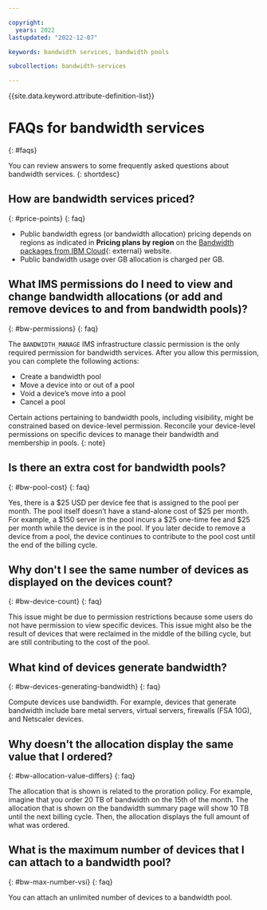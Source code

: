 ```yaml
---

copyright:
  years: 2022
lastupdated: "2022-12-07"

keywords: bandwidth services, bandwidth pools

subcollection: bandwidth-services

---
```


{{site.data.keyword.attribute-definition-list}}

# FAQs for bandwidth services
{: #faqs}

You can review answers to some frequently asked questions about bandwidth services.
{: shortdesc}

## How are bandwidth services priced?
{: #price-points}
{: faq}

* Public bandwidth egress (or bandwidth allocation) pricing depends on regions as indicated in **Pricing plans by region** on the [Bandwidth packages from IBM Cloud](https://www.ibm.com/cloud/bandwidth){: external} website.
* Public bandwidth usage over GB allocation is charged per GB.  
 
## What IMS permissions do I need to view and change bandwidth allocations (or add and remove devices to and from bandwidth pools)?
{: #bw-permissions}
{: faq}
 
The `BANDWIDTH_MANAGE` IMS infrastructure classic permission is the only required permission for bandwidth services. After you allow this permission, you can complete the following actions:
 - Create a bandwidth pool
 - Move a device into or out of a pool
 - Void a device’s move into a pool
 - Cancel a pool 

Certain actions pertaining to bandwidth pools, including visibility, might be constrained based on device-level permission. Reconcile your device-level permissions on specific devices to manage their bandwidth and membership in pools.
{: note}
 
## Is there an extra cost for bandwidth pools?
{: #bw-pool-cost}
{: faq}

Yes, there is a $25 USD per device fee that is assigned to the pool per month. The pool itself doesn’t have a stand-alone cost of $25 per month. For example, a $150 server in the pool incurs a $25 one-time fee and $25 per month while the device is in the pool. If you later decide to remove a device from a pool, the device continues to contribute to the pool cost until the end of the billing cycle.
 
## Why don't I see the same number of devices as displayed on the devices count?
{: #bw-device-count}
{: faq}

This issue might be due to permission restrictions because some users do not have permission to view specific devices. This issue might also be the result of devices that were reclaimed in the middle of the billing cycle, but are still contributing to the cost of the pool.
 
## What kind of devices generate bandwidth?
{: #bw-devices-generating-bandwidth}
{: faq}

Compute devices use bandwidth. For example, devices that generate bandwidth include bare metal servers, virtual servers, firewalls (FSA 10G), and Netscaler devices.

## Why doesn't the allocation display the same value that I ordered?
{: #bw-allocation-value-differs}
{: faq}

The allocation that is shown is related to the proration policy. For example, imagine that you order 20 TB of bandwidth on the 15th of the month. The allocation that is shown on the bandwidth summary page will show 10 TB until the next billing cycle. Then, the allocation displays the full amount of what was ordered.

## What is the maximum number of devices that I can attach to a bandwidth pool?
{: #bw-max-number-vsi}
{: faq}

You can attach an unlimited number of devices to a bandwidth pool.
